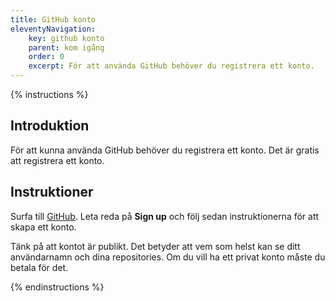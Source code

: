 ```yaml
---
title: GitHub konto
eleventyNavigation:
    key: github konto
    parent: kom igång
    order: 0
    excerpt: För att använda GitHub behöver du registrera ett konto.
---
```


{% instructions %}

## Introduktion

För att kunna använda GitHub behöver du registrera ett konto. Det är gratis att registrera ett konto.

## Instruktioner

Surfa till [GitHub](https://github.com/). Leta reda på **Sign up** och följ sedan instruktionerna för att skapa ett konto.

Tänk på att kontot är publikt. Det betyder att vem som helst kan se ditt användarnamn och dina repositories. Om du vill ha ett privat konto måste du betala för det.

{% endinstructions %}
